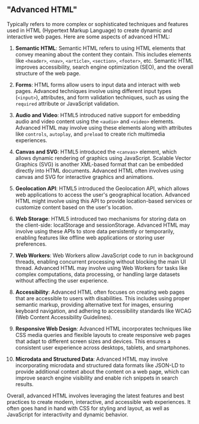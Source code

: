 ## "Advanced HTML" 

Typically refers to more complex or sophisticated techniques and features used in HTML (Hypertext Markup Language) to create dynamic and interactive web pages. Here are some aspects of advanced HTML:

1. **Semantic HTML**: Semantic HTML refers to using HTML elements that convey meaning about the content they contain. This includes elements like `<header>`, `<nav>`, `<article>`, `<section>`, `<footer>`, etc. Semantic HTML improves accessibility, search engine optimization (SEO), and the overall structure of the web page.

2. **Forms**: HTML forms allow users to input data and interact with web pages. Advanced techniques involve using different input types (`<input>`), attributes, and form validation techniques, such as using the `required` attribute or JavaScript validation.

3. **Audio and Video**: HTML5 introduced native support for embedding audio and video content using the `<audio>` and `<video>` elements. Advanced HTML may involve using these elements along with attributes like `controls`, `autoplay`, and `preload` to create rich multimedia experiences.

4. **Canvas and SVG**: HTML5 introduced the `<canvas>` element, which allows dynamic rendering of graphics using JavaScript. Scalable Vector Graphics (SVG) is another XML-based format that can be embedded directly into HTML documents. Advanced HTML often involves using canvas and SVG for interactive graphics and animations.

5. **Geolocation API**: HTML5 introduced the Geolocation API, which allows web applications to access the user's geographical location. Advanced HTML might involve using this API to provide location-based services or customize content based on the user's location.

6. **Web Storage**: HTML5 introduced two mechanisms for storing data on the client-side: localStorage and sessionStorage. Advanced HTML may involve using these APIs to store data persistently or temporarily, enabling features like offline web applications or storing user preferences.

7. **Web Workers**: Web Workers allow JavaScript code to run in background threads, enabling concurrent processing without blocking the main UI thread. Advanced HTML may involve using Web Workers for tasks like complex computations, data processing, or handling large datasets without affecting the user experience.

8. **Accessibility**: Advanced HTML often focuses on creating web pages that are accessible to users with disabilities. This includes using proper semantic markup, providing alternative text for images, ensuring keyboard navigation, and adhering to accessibility standards like WCAG (Web Content Accessibility Guidelines).

9. **Responsive Web Design**: Advanced HTML incorporates techniques like CSS media queries and flexible layouts to create responsive web pages that adapt to different screen sizes and devices. This ensures a consistent user experience across desktops, tablets, and smartphones.

10. **Microdata and Structured Data**: Advanced HTML may involve incorporating microdata and structured data formats like JSON-LD to provide additional context about the content on a web page, which can improve search engine visibility and enable rich snippets in search results.

Overall, advanced HTML involves leveraging the latest features and best practices to create modern, interactive, and accessible web experiences. It often goes hand in hand with CSS for styling and layout, as well as JavaScript for interactivity and dynamic behavior.